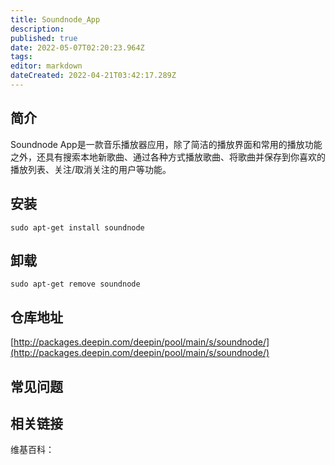 ```yaml
---
title: Soundnode_App
description: 
published: true
date: 2022-05-07T02:20:23.964Z
tags: 
editor: markdown
dateCreated: 2022-04-21T03:42:17.289Z
---
```


## 简介

Soundnode App是一款音乐播放器应用，除了简洁的播放界面和常用的播放功能之外，还具有搜索本地新歌曲、通过各种方式播放歌曲、将歌曲并保存到你喜欢的播放列表、关注/取消关注的用户等功能。

## 安装

`sudo apt-get install soundnode`

## 卸载

`sudo apt-get remove soundnode`

## 仓库地址

[http://packages.deepin.com/deepin/pool/main/s/soundnode/](http://packages.deepin.com/deepin/pool/main/s/soundnode/)


## 常见问题


## 相关链接

维基百科：